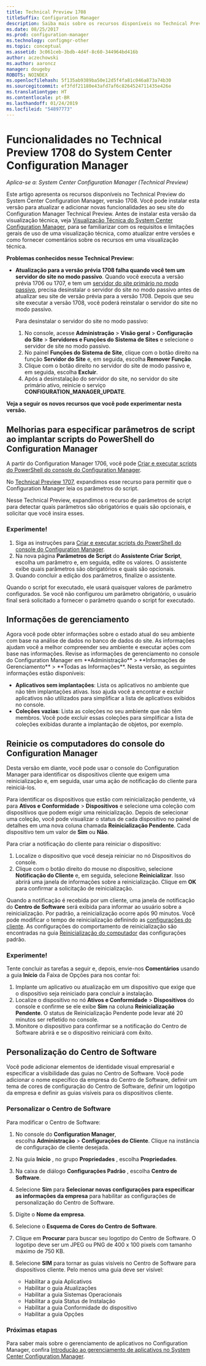 ```yaml
---
title: Technical Preview 1708
titleSuffix: Configuration Manager
description: Saiba mais sobre os recursos disponíveis no Technical Preview versão 1708 do System Center Configuration Manager.
ms.date: 08/25/2017
ms.prod: configuration-manager
ms.technology: configmgr-other
ms.topic: conceptual
ms.assetid: 3c061ceb-3bdb-4d4f-8c60-344964bd416b
author: aczechowski
ms.author: aaroncz
manager: dougeby
ROBOTS: NOINDEX
ms.openlocfilehash: 5f135ab9389ba50e12d5f4fa81c046a873a74b30
ms.sourcegitcommit: ef3fdf21180e43afd7af6c8264524711435e426e
ms.translationtype: HT
ms.contentlocale: pt-BR
ms.lasthandoff: 01/24/2019
ms.locfileid: "54897773"
---
```

# <a name="capabilities-in-technical-preview-1708-for-system-center-configuration-manager"></a>Funcionalidades no Technical Preview 1708 do System Center Configuration Manager

*Aplica-se a: System Center Configuration Manager (Technical Preview)*

Este artigo apresenta os recursos disponíveis no Technical Preview do System Center Configuration Manager, versão 1708. Você pode instalar esta versão para atualizar e adicionar novas funcionalidades ao seu site do Configuration Manager Technical Preview. Antes de instalar esta versão da visualização técnica, veja [Visualização Técnica do System Center Configuration Manager](../../core/get-started/technical-preview.md), para se familiarizar com os requisitos e limitações gerais de uso de uma visualização técnica, como atualizar entre versões e como fornecer comentários sobre os recursos em uma visualização técnica.     


<!--  Known Issues Template   
**Known Issues in this Technical Preview:**
-   **Issue Name**. Details
    Workaround details.
-->
**Problemas conhecidos nesse Technical Preview:**
- **Atualização para a versão prévia 1708 falha quando você tem um servidor do site no modo passivo**. Quando você executa a versão prévia 1706 ou 1707, e tem um [servidor do site primário no modo passivo](/sccm/core/get-started/capabilities-in-technical-preview-1706#site-server-role-high-availability), precisa desinstalar o servidor do site no modo passivo antes de atualizar seu site de versão prévia para a versão 1708. Depois que seu site executar a versão 1708, você poderá reinstalar o servidor do site no modo passivo.

  Para desinstalar o servidor do site no modo passivo:
  1. No console, acesse **Administração** > **Visão geral** > **Configuração do Site** > **Servidores e Funções do Sistema de Sites** e selecione o servidor de site no modo passivo.
  2. No painel **Funções do Sistema de Site**, clique com o botão direito na função **Servidor do Site** e, em seguida, escolha **Remover Função**.
  3. Clique com o botão direito no servidor do site de modo passivo e, em seguida, escolha **Excluir**.
  4. Após a desinstalação do servidor do site, no servidor do site primário ativo, reinicie o serviço **CONFIGURATION_MANAGER_UPDATE**.




**Veja a seguir os novos recursos que você pode experimentar nesta versão.**  

<!--  Rough Section Template
##  FEATURE

### Procedure 1
### Try it out!  
 Try to complete the following tasks and then send us **Feedback** from the **Home** tab of the Ribbon to let us know how it worked:
 -  Task 1
 -  Task 2              
-->

## <a name="improvements-for-specifying-script-parameters-when-you-deploy-powershell-scripts-from-configuration-manager"></a>Melhorias para especificar parâmetros de script ao implantar scripts do PowerShell do Configuration Manager
<!-- 1236459 -->

A partir do Configuration Manager 1706, você pode [Criar e executar scripts do PowerShell do console do Configuration Manager](/sccm/apps/deploy-use/create-deploy-scripts).

No [Technical Preview 1707](/sccm/core/get-started/capabilities-in-technical-preview-1707#add-parameters-when-you-deploy-powershell-scripts-from-configuration-manager), expandimos esse recurso para permitir que o Configuration Manager leia os parâmetros do script.

Nesse Technical Preview, expandimos o recurso de parâmetros de script para detectar quais parâmetros são obrigatórios e quais são opcionais, e solicitar que você insira esses.

### <a name="try-it-out"></a>Experimente!

1. Siga as instruções para [Criar e executar scripts do PowerShell do console do Configuration Manager](/sccm/apps/deploy-use/create-deploy-scripts).
2. Na nova página **Parâmetros de Script** do **Assistente Criar Script**, escolha um parâmetro e, em seguida, edite os valores.
O assistente exibe quais parâmetros são obrigatórios e quais são opcionais.
4. Quando concluir a edição dos parâmetros, finalize o assistente.

Quando o script for executado, ele usará quaisquer valores de parâmetro configurados. Se você não configurou um parâmetro obrigatório, o usuário final será solicitado a fornecer o parâmetro quando o script for executado.

## <a name="management-insights"></a>Informações de gerenciamento
<!-- 1353967 --> Agora você pode obter informações sobre o estado atual do seu ambiente com base na análise de dados no banco de dados do site. As informações ajudam você a melhor compreender seu ambiente e executar ações com base nas informações. Revise as informações de gerenciamento no console do Configuration Manager em **Administração** > **Informações de Gerenciamento** > **Todas as Informações**. Nesta versão, as seguintes informações estão disponíveis:

- **Aplicativos sem implantações**: Lista os aplicativos no ambiente que não têm implantações ativas. Isso ajuda você a encontrar e excluir aplicativos não utilizados para simplificar a lista de aplicativos exibidos no console.
- **Coleções vazias**: Lista as coleções no seu ambiente que não têm membros. Você pode excluir essas coleções para simplificar a lista de coleções exibidas durante a implantação de objetos, por exemplo.


## <a name="restart-computers-from-the-configuration-manager-console"></a>Reinicie os computadores do console do Configuration Manager   
<!-- 1356283 --> Desta versão em diante, você pode usar o console do Configuration Manager para identificar os dispositivos cliente que exigem uma reinicialização e, em seguida, usar uma ação de notificação do cliente para reiniciá-los.

Para identificar os dispositivos que estão com reinicialização pendente, vá para **Ativos e Conformidade** > **Dispositivos** e selecione uma coleção com dispositivos que podem exigir uma reinicialização. Depois de selecionar uma coleção, você pode visualizar o status de cada dispositivo no painel de detalhes em uma nova coluna chamada **Reinicialização Pendente**. Cada dispositivo tem um valor de **Sim** ou **Não**.

Para criar a notificação do cliente para reiniciar o dispositivo:
1.  Localize o dispositivo que você deseja reiniciar no nó Dispositivos do console.
2.  Clique com o botão direito do mouse no dispositivo, selecione **Notificação do Cliente** e, em seguida, selecione **Reinicializar**. Isso abrirá uma janela de informações sobre a reinicialização. Clique em **OK** para confirmar a solicitação de reinicialização.

Quando a notificação é recebida por um cliente, uma janela de notificação do **Centro de Software** será exibida para informar ao usuário sobre a reinicialização. Por padrão, a reinicialização ocorre após 90 minutos. Você pode modificar o tempo de reinicialização definindo as [configurações do cliente](/sccm/core/clients/deploy/configure-client-settings). As configurações do comportamento de reinicialização são encontradas na guia [Reinicialização do computador](/sccm/core/clients/deploy/about-client-settings#computer-restart) das configurações padrão.


### <a name="try-it-out"></a>Experimente!
Tente concluir as tarefas a seguir e, depois, envie-nos **Comentários** usando a guia **Início** da Faixa de Opções para nos contar foi:
1.  Implante um aplicativo ou atualização em um dispositivo que exige que o dispositivo seja reiniciado para concluir a instalação.
2.  Localize o dispositivo no nó **Ativos e Conformidade** > **Dispositivos** do console e confirme se ele exibe **Sim** na coluna **Reinicialização Pendente**. O status de Reinicialização Pendente pode levar até 20 minutos ser refletido no console.
3.  Monitore o dispositivo para confirmar se a notificação do Centro de Software abrirá e se o dispositivo reiniciará com êxito.


## <a name="software-center-customization"></a>Personalização do Centro de Software
<!-- 1351224 --> Você pode adicionar elementos de identidade visual empresarial e especificar a visibilidade das guias no Centro de Software. Você pode adicionar o nome específico da empresa do Centro de Software, definir um tema de cores de configuração do Centro de Software, definir um logotipo da empresa e definir as guias visíveis para os dispositivos cliente.

### <a name="customize-software-center"></a>Personalizar o Centro de Software

Para modificar o Centro de Software:

1. No console do **Configuration Manager**, escolha **Administração** > **Configurações do Cliente**. Clique na instância de configuração de cliente desejada.
2. Na guia **Início** , no grupo **Propriedades** , escolha **Propriedades**.
3. Na caixa de diálogo **Configurações Padrão** , escolha **Centro de Software**.
4. Selecione **Sim** para **Selecionar novas configurações para especificar as informações da empresa** para habilitar as configurações de personalização do Centro de Software.
5. Digite o **Nome da empresa**.
6. Selecione o **Esquema de Cores do Centro de Software**.
7. Clique em **Procurar** para buscar seu logotipo do Centro de Software. O logotipo deve ser um JPEG ou PNG de 400 x 100 pixels com tamanho máximo de 750 KB.
8. Selecione **SIM** para tornar as guias visíveis no Centro de Software para dispositivos cliente. Pelo menos uma guia deve ser visível:

    -  Habilitar a guia Aplicativos
    -  Habilitar o guia Atualizações
    -  Habilitar a guia Sistemas Operacionais
    -  Habilitar a guia Status de Instalação
    -  Habilitar a guia Conformidade do dispositivo
    -  Habilitar a guia Opções

### <a name="next-steps"></a>Próximas etapas

Para saber mais sobre o gerenciamento de aplicativos no Configuration Manager, confira [Introdução ao gerenciamento de aplicativos no System Center Configuration Manager](/sccm/apps/understand/introduction-to-application-management).

